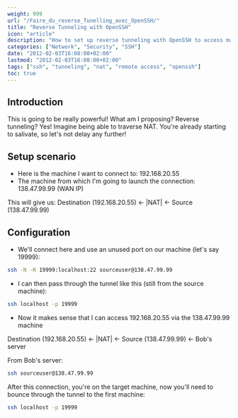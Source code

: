 ```yaml
---
weight: 999
url: "/Faire_du_reverse_Tunelling_avec_OpenSSH/"
title: "Reverse Tunneling with OpenSSH"
icon: "article"
description: "How to set up reverse tunneling with OpenSSH to access machines behind NAT and firewalls."
categories: ["Network", "Security", "SSH"]
date: "2012-02-03T16:08:00+02:00"
lastmod: "2012-02-03T16:08:00+02:00"
tags: ["ssh", "tunneling", "nat", "remote access", "openssh"]
toc: true
---
```


## Introduction

This is going to be really powerful! What am I proposing? Reverse tunneling? Yes! Imagine being able to traverse NAT. You're already starting to salivate, so let's not delay any further!

## Setup scenario

* Here is the machine I want to connect to: 192.168.20.55
* The machine from which I'm going to launch the connection: 138.47.99.99 (WAN IP)

This will give us:
Destination (192.168.20.55) <- |NAT| <- Source (138.47.99.99)

## Configuration

* We'll connect here and use an unused port on our machine (let's say 19999):

```bash
ssh -N -R 19999:localhost:22 sourceuser@138.47.99.99
```

* I can then pass through the tunnel like this (still from the source machine):

```bash
ssh localhost -p 19999
```

* Now it makes sense that I can access 192.168.20.55 via the 138.47.99.99 machine

Destination (192.168.20.55) <- |NAT| <- Source (138.47.99.99) <- Bob's server

From Bob's server:

```bash
ssh sourceuser@138.47.99.99
```

After this connection, you're on the target machine, now you'll need to bounce through the tunnel to the first machine:

```bash
ssh localhost -p 19999
```
